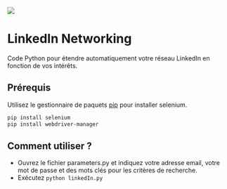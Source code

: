 ![](https://content.linkedin.com/content/dam/me/business/en-us/amp/brand-site/v2/bg/LI-Logo.svg.original.svg)
# LinkedIn Networking

Code Python pour étendre automatiquement votre réseau LinkedIn en fonction de vos intérêts.





## Prérequis

Utilisez le gestionnaire de paquets [pip](https://pip.pypa.io/en/stable/) pour installer selenium.

```bash
pip install selenium
pip install webdriver-manager
```

## Comment utiliser ?
 - Ouvrez le fichier parameters.py et indiquez votre adresse email, votre mot de passe et des mots clés pour les critères de recherche.
 - Exécutez `python linkedIn.py`
